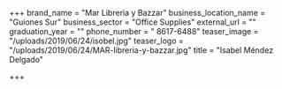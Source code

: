 +++
brand_name = "Mar Libreria y Bazzar"
business_location_name = "Guiones Sur"
business_sector = "Office Supplies"
external_url = ""
graduation_year = ""
phone_number = " 8617-6488"
teaser_image = "/uploads/2019/06/24/isobel.jpg"
teaser_logo = "/uploads/2019/06/24/MAR-libreria-y-bazzar.jpg"
title = "Isabel Méndez Delgado"

+++
